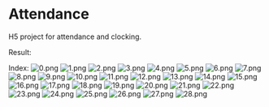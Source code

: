 # Attendance
H5 project for attendance and clocking.

Result:

Index:
![0.png](https://i.loli.net/2021/06/07/jvuKMz7Px2cWDre.png)
![1.png](https://i.loli.net/2021/06/07/DirFMB26nZ5yq1A.png)
![2.png](https://i.loli.net/2021/06/07/C8Wv6tmlG7FXAhR.png)
![3.png](https://i.loli.net/2021/06/07/StPRE5hfodu1sXD.png)
![4.png](https://i.loli.net/2021/06/07/IQb3tKluZ2iAL1M.png)
![5.png](https://i.loli.net/2021/06/07/ZGjOWJUvl1a4Y6h.png)
![6.png](https://i.loli.net/2021/06/07/TiGNWzcJKHwpglj.png)
![7.png](https://i.loli.net/2021/06/07/BKjIJ5uS2pWzkRq.png)
![8.png](https://i.loli.net/2021/06/07/NaIRbP3u1ZdjlHJ.png)
![9.png](https://i.loli.net/2021/06/07/6u5WUSIoCytV3eJ.png)
![10.png](https://i.loli.net/2021/06/07/kyS13meQWnTZ2EO.png)
![11.png](https://i.loli.net/2021/06/07/Jci5NKpOXbVvndm.png)
![12.png](https://i.loli.net/2021/06/07/i19JZsTVwn3H8uv.png)
![13.png](https://i.loli.net/2021/06/07/Bv5zdPHSeyjVuRi.png)
![14.png](https://i.loli.net/2021/06/07/qKXvtdglYZ68fTz.png)
![15.png](https://i.loli.net/2021/06/07/5qcZoMKRyDhOaT3.png)
![16.png](https://i.loli.net/2021/06/07/icG8vTaYSDX7EHe.png)
![17.png](https://i.loli.net/2021/06/07/MYLqWD6bIc3P7CZ.png)
![18.png](https://i.loli.net/2021/06/07/kaPuJLBWvoszx3X.png)
![19.png](https://i.loli.net/2021/06/07/SlY8cMU7nZzLbtv.png)
![20.png](https://i.loli.net/2021/06/07/zn85waRq4BcZC9I.png)
![21.png](https://i.loli.net/2021/06/07/VM2AUWtTC6g98yN.png)
![22.png](https://i.loli.net/2021/06/07/W8crsBzxqeRZmby.png)
![23.png](https://i.loli.net/2021/06/07/zd91yZCqP2aSUr4.png)
![24.png](https://i.loli.net/2021/06/07/ic7I23lxg4vCyDm.png)
![25.png](https://i.loli.net/2021/06/07/fJYlAcrzw2oRECT.png)
![26.png](https://i.loli.net/2021/06/07/8BpVqgaKcTUdtzw.png)
![27.png](https://i.loli.net/2021/06/07/8RxCAYgN6PLZb9M.png)
![28.png](https://i.loli.net/2021/06/07/5S1HwLTbYrOQ2Z9.png)